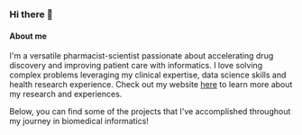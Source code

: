 ### Hi there 👋

#### About me
I'm a versatile pharmacist-scientist passionate about accelerating drug discovery and improving patient care with informatics. I love solving complex problems leveraging my clinical expertise, data science skills and health research experience. Check out my website [here](https://manqing.me) to learn more about my research and experiences. 

Below, you can find some of the projects that I've accomplished throughout my journey in biomedical informatics!

<!--
**mnqng/mnqng** is a ✨ _special_ ✨ repository because its `README.md` (this file) appears on your GitHub profile.

Here are some ideas to get you started:

- 🔭 I’m currently working on ...
- 🌱 I’m currently learning ...
- 👯 I’m looking to collaborate on ...
- 🤔 I’m looking for help with ...
- 💬 Ask me about ...
- 📫 How to reach me: ...
- 😄 Pronouns: ...
- ⚡ Fun fact: ...
-->

